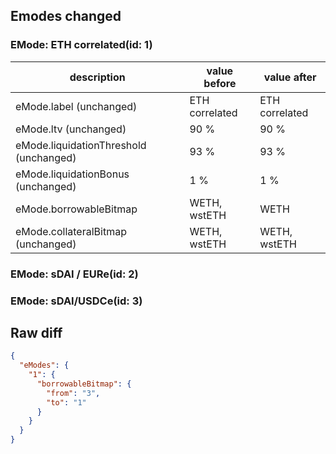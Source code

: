 ## Emodes changed

### EMode: ETH correlated(id: 1)

| description | value before | value after |
| --- | --- | --- |
| eMode.label (unchanged) | ETH correlated | ETH correlated |
| eMode.ltv (unchanged) | 90 % | 90 % |
| eMode.liquidationThreshold (unchanged) | 93 % | 93 % |
| eMode.liquidationBonus (unchanged) | 1 % | 1 % |
| eMode.borrowableBitmap | WETH, wstETH | WETH |
| eMode.collateralBitmap (unchanged) | WETH, wstETH | WETH, wstETH |


### EMode: sDAI / EURe(id: 2)



### EMode: sDAI/USDCe(id: 3)



## Raw diff

```json
{
  "eModes": {
    "1": {
      "borrowableBitmap": {
        "from": "3",
        "to": "1"
      }
    }
  }
}
```